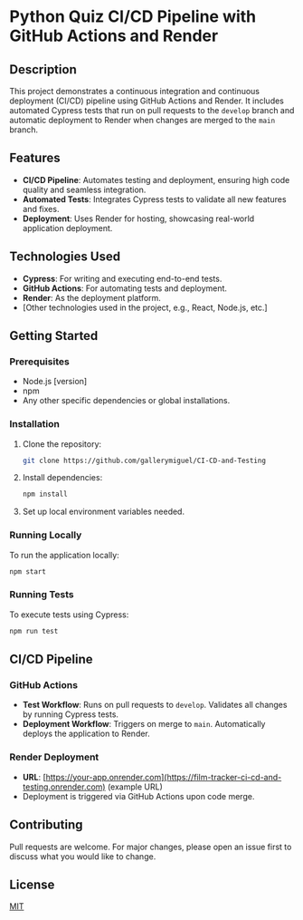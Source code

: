 
# Python Quiz CI/CD Pipeline with GitHub Actions and Render

## Description
This project demonstrates a continuous integration and continuous deployment (CI/CD) pipeline using GitHub Actions and Render. It includes automated Cypress tests that run on pull requests to the `develop` branch and automatic deployment to Render when changes are merged to the `main` branch.

## Features
- **CI/CD Pipeline**: Automates testing and deployment, ensuring high code quality and seamless integration.
- **Automated Tests**: Integrates Cypress tests to validate all new features and fixes.
- **Deployment**: Uses Render for hosting, showcasing real-world application deployment.

## Technologies Used
- **Cypress**: For writing and executing end-to-end tests.
- **GitHub Actions**: For automating tests and deployment.
- **Render**: As the deployment platform.
- [Other technologies used in the project, e.g., React, Node.js, etc.]

## Getting Started

### Prerequisites
- Node.js [version]
- npm
- Any other specific dependencies or global installations.

### Installation

1. Clone the repository:
   ```bash
   git clone https://github.com/gallerymiguel/CI-CD-and-Testing
   ```
2. Install dependencies:
   ```bash
   npm install
   ```
3. Set up local environment variables needed.

### Running Locally
To run the application locally:
```bash
npm start
```

### Running Tests
To execute tests using Cypress:
```bash
npm run test
```

## CI/CD Pipeline

### GitHub Actions
- **Test Workflow**: Runs on pull requests to `develop`. Validates all changes by running Cypress tests.
- **Deployment Workflow**: Triggers on merge to `main`. Automatically deploys the application to Render.

### Render Deployment
- **URL**: [https://your-app.onrender.com](https://film-tracker-ci-cd-and-testing.onrender.com) (example URL)
- Deployment is triggered via GitHub Actions upon code merge.

## Contributing
Pull requests are welcome. For major changes, please open an issue first to discuss what you would like to change.

## License
[MIT](https://choosealicense.com/licenses/mit/)

